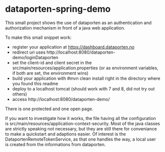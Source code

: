 # dataporten-spring-demo

This small project shows the use of dataporten as an authentication and authorization mechanism in front of a java web application.

To make this small snippet work:
* register your application at https://dashboard.dataporten.no
* redirect uri uses http://localhost:8080/dataporten-demo/loginDataporten
* set the client-id and client secret in the src/main/resources/application.properties (or as environment variables, if both are set, the environment wins)
* build your application with #mvn clean install right in the directory where you found this readme
* deploy to a localhost tomcat (should work with 7 and 8, did not try out others)
* access http://localhost:8080/dataporten-demo/

There is one protected and one open page.

If you want to investigate how it works, the file having all the configuration is src/main/resources/application-context-security. Most of
the java classes are strictly speaking not necessary, but they are still there for conveniance to make a quickstart and adaptions easier. Of
interest is the DataportenRemoteTokenService, as that one handles the way, a local user is created from the informations from dataporten.
